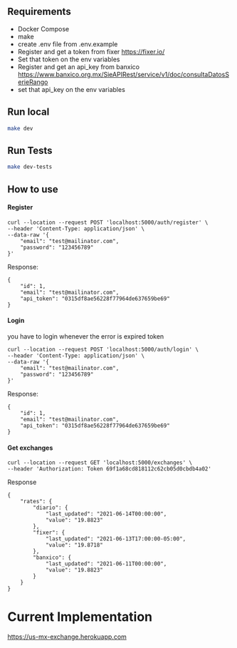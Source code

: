 
Requirements
-----------
- Docker Compose
- make
- create .env file from .env.example 
- Register and get a token from fixer https://fixer.io/
- Set that token on the env variables
- Register and get an api_key from  banxico https://www.banxico.org.mx/SieAPIRest/service/v1/doc/consultaDatosSerieRango
- set that api_key on the env variables


Run local
-----------
```bash
make dev
```

Run Tests
-----------
```bash
make dev-tests
```


How to use
-----------

#### Register
```.env
curl --location --request POST 'localhost:5000/auth/register' \
--header 'Content-Type: application/json' \
--data-raw '{
    "email": "test@mailinator.com",
    "password": "123456789"
}'
```
Response:
```.env
{
    "id": 1,
    "email": "test@mailinator.com",
    "api_token": "0315df8ae56228f77964de637659be69"
}
```

#### Login
you have to login whenever the error is expired token
```.env
curl --location --request POST 'localhost:5000/auth/login' \
--header 'Content-Type: application/json' \
--data-raw '{
    "email": "test@mailinator.com",
    "password": "123456789"
}'
```
Response:
```
{
    "id": 1,
    "email": "test@mailinator.com",
    "api_token": "0315df8ae56228f77964de637659be69"
}
```

#### Get exchanges
```.env
curl --location --request GET 'localhost:5000/exchanges' \
--header 'Authorization: Token 69f1a68cd818112c62cb05d0cbdb4a02'
```
Response
```
{
    "rates": {
        "diario": {
            "last_updated": "2021-06-14T00:00:00",
            "value": "19.8823"
        },
        "fixer": {
            "last_updated": "2021-06-13T17:00:00-05:00",
            "value": "19.8718"
        },
        "banxico": {
            "last_updated": "2021-06-11T00:00:00",
            "value": "19.8823"
        }
    }
}
```


Current Implementation
=====
https://us-mx-exchange.herokuapp.com
